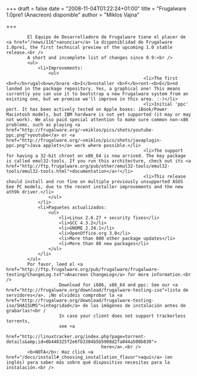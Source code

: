 
+++
draft = false
date = "2008-11-04T01:22:24+01:00"
title = "Frugalware 1.0pre1 (Anacreon) disponible"
author = "Miklos Vajna"

+++

            El Equipo de Desarrolladore de Frugalware tiene el placer de <a href="/news/116">anunciar</a> la disponiblidad de Frugalware 1.0pre1, the first technical preview of the upcoming 1.0 stable release.<br />
            A short and incomplete list of changes since 0.9:<br />
            <ul>
                <li>Improvements:
                    <ul>
                                                        <li>The first <b>F</b>rugal<b>w</b>are <b>I</b>nstaller <b>F</b>ront-<b>E</b>nd landed in the package repository. Yes, a graphical one! This means currently you can use it to bootstrap a new Frugalware system from an existing one, but we promise we'll improve in this area. :-)</li>
                                                        <li>Initial 'ppc' port. It has been actively tested on Apple boxes: iBook/Power Macintosh models, but IBM hardware is not yet supported (it may or may not work). We also paid special attention to make sure common non-x86 problems, such as playing <a href="http://frugalware.org/~vmiklos/pics/shots/youtube-ppc.png">youtube</a> or <a href="http://frugalware.org/~vmiklos/pics/shots/javaplugin-ppc.png">Java applets</a> work where possible.</li>
                                                        <li>The support for having a 32-bit chroot on x86_64 is now arrived. The key package is called emul32-tools. If you run this architecture, check out its <a href="http://ftp.frugalware.org/pub/other/emul32-tools/emul32-tools/emul32-tools.html">documentation</a>!</li>
                                                        <li>This release should install and run fine on multiple previously unsupported ASUS Eee PC models, due to the recent installer improvements and the new ath9k driver.</li>
                    </ul>
                </li>
                <li>Paquetes actualizados:
                    <ul>
                        <li>Linux 2.6.27 + security fixes</li>
                        <li>GCC 4.3.2</li>
                        <li>GNOME 2.24.1</li>
                        <li>OpenOffice.org 3.0</li>
                        <li>More than 800 other package updates</li>
                        <li>More than 80 new packages</li>
                    </ul>
                </li>
            </ul>
            Por favor, leed el <a href="http://ftp.frugalware.org/pub/frugalware/frugalware-testing/ChangeLog.txt">Anacreon ChangeLog</a> for more information.<br />
                        Download for i686, x86_64 and ppc: See our <a href="http://frugalware.org/download/frugalware-testing-iso">lista de servidores</a>. ¡No olvidéis comprobar la <a href="http://frugalware.org/download/frugalware-testing-iso/SHA1SUMS">integridad</a> de las imágenes de instalación antes de grabarlas!<br /
                        In case your client does not support trackerless torrents,
                        see <a
                                        href="http://linuxtracker.org/index.php?page=torrent-details&amp;id=0b448325f2e6fb3384b5b5908d2fa044a500b030">
                                        here</a>.<br />
            <b>NOTA</b>: Haz click <a href="/docs/install#_choosing_installation_flavor">aquí</a> (en inglés) para saber más sobre qué dispositivo necesitas para la instalación.<br />
            
        